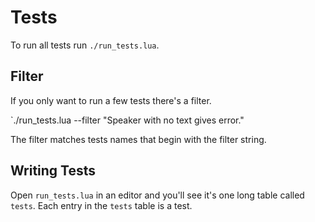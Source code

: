 # Tests

To run all tests run `./run_tests.lua`.

## Filter

If you only want to run a few tests there's a filter.

`./run_tests.lua --filter "Speaker with no text gives error."

The filter matches tests names that begin with the filter string.

## Writing Tests

Open `run_tests.lua` in an editor and you'll see it's one long table called `tests`. Each entry in the `tests` table is a test.